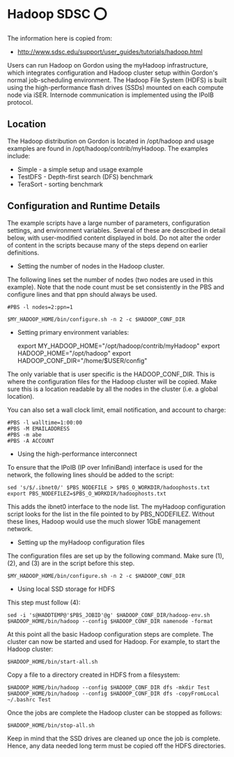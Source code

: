 # Hadoop SDSC :o:

The information here is copied from:

* <http://www.sdsc.edu/support/user_guides/tutorials/hadoop.html>

Users can run Hadoop on Gordon using the myHadoop infrastructure, which
integrates configuration and Hadoop cluster setup within Gordon's normal
job-scheduling environment. The Hadoop File System (HDFS) is built using
the high-performance flash drives (SSDs) mounted on each compute node
via iSER. Internode communication is implemented using the IPoIB
protocol.

Location
--------

The Hadoop distribution on Gordon is located in /opt/hadoop and usage
examples are found in /opt/hadoop/contrib/myHadoop. The examples
include:

* Simple - a simple setup and usage example 
* TestDFS - Depth-first
search (DFS) benchmark 
* TeraSort - sorting benchmark

Configuration and Runtime Details
---------------------------------

The example scripts have a large number of parameters, configuration
settings, and environment variables. Several of these are described in
detail below, with user-modified content displayed in bold. Do not alter
the order of content in the scripts because many of the steps depend on
earlier definitions.

- Setting the number of nodes in the Hadoop cluster.

The following lines set the number of nodes (two nodes are used in this
example). Note that the node count must be set consistently in the PBS
and configure lines and that ppn should always be used.

    #PBS -l nodes=2:ppn=1

    $MY_HADOOP_HOME/bin/configure.sh -n 2 -c $HADOOP_CONF_DIR

- Setting primary environment variables:

    export MY_HADOOP_HOME="/opt/hadoop/contrib/myHadoop"
    export HADOOP_HOME="/opt/hadoop"
    export HADOOP_CONF_DIR="/home/$USER/config"

The only variable that is user specific is the HADOOP_CONF_DIR. This
is where the configuration files for the Hadoop cluster will be copied.
Make sure this is a location readable by all the nodes in the cluster
(i.e. a global location).

You can also set a wall clock limit, email notification, and account to
charge:

    #PBS -l walltime=1:00:00
    #PBS -M EMAILADDRESS
    #PBS -m abe
    #PBS -A ACCOUNT

- Using the high-performance interconnect

To ensure that the IPoIB (IP over InfiniBand) interface is used for the
network, the following lines should be added to the script:

    sed 's/$/.ibnet0/' $PBS_NODEFILE > $PBS_O_WORKDIR/hadoophosts.txt
    export PBS_NODEFILEZ=$PBS_O_WORKDIR/hadoophosts.txt

This adds the ibnet0 interface to the node list. The myHadoop
configuration script looks for the list in the file pointed to by
PBS_NODEFILEZ. Without these lines, Hadoop would use the much slower
1GbE management network.

- Setting up the myHadoop configuration files

The configuration files are set up by the following command. Make sure
(1), (2), and (3) are in the script before this step.

    $MY_HADOOP_HOME/bin/configure.sh -n 2 -c $HADOOP_CONF_DIR

- Using local SSD storage for HDFS

This step must follow (4):

    sed -i 's@HADDTEMP@'$PBS_JOBID'@g' $HADOOP_CONF_DIR/hadoop-env.sh
    $HADOOP_HOME/bin/hadoop --config $HADOOP_CONF_DIR namenode -format

At this point all the basic Hadoop configuration steps are complete. The
cluster can now be started and used for Hadoop. For example, to start
the Hadoop cluster:

    $HADOOP_HOME/bin/start-all.sh

Copy a file to a directory created in HDFS from a filesystem:

    $HADOOP_HOME/bin/hadoop --config $HADOOP_CONF_DIR dfs -mkdir Test
    $HADOOP_HOME/bin/hadoop --config $HADOOP_CONF_DIR dfs -copyFromLocal ~/.bashrc Test

Once the jobs are complete the Hadoop cluster can be stopped as follows:

    $HADOOP_HOME/bin/stop-all.sh

Keep in mind that the SSD drives are cleaned up once the job is
complete. Hence, any data needed long term must be copied off the HDFS
directories.
